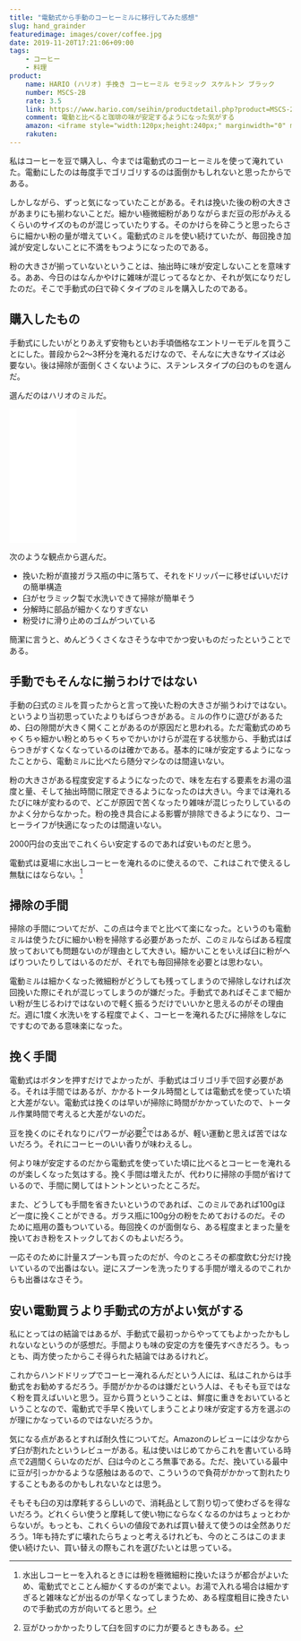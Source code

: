 ```yaml
---
title: "電動式から手動のコーヒーミルに移行してみた感想"
slug: hand_grainder
featuredimage: images/cover/coffee.jpg
date: 2019-11-20T17:21:06+09:00
tags:
    - コーヒー
    - 料理
product:
    name: HARIO (ハリオ) 手挽き コーヒーミル セラミック スケルトン ブラック
    number: MSCS-2B
    rate: 3.5
    link: https://www.hario.com/seihin/productdetail.php?product=MSCS-2B
    comment: 電動と比べると珈琲の味が安定するようになった気がする
    amazon: <iframe style="width:120px;height:240px;" marginwidth="0" marginheight="0" scrolling="no" frameborder="0" src="//rcm-fe.amazon-adsystem.com/e/cm?lt1=_blank&bc1=000000&IS2=1&bg1=FFFFFF&fc1=000000&lc1=0000FF&t=illusionspace-22&language=ja_JP&o=9&p=8&l=as4&m=amazon&f=ifr&ref=as_ss_li_til&asins=B01B2O5VOM&linkId=ead1e19fc61c34f32b6766c985fe0acc"></iframe>
    rakuten: 
---
```


私はコーヒーを豆で購入し、今までは電動式のコーヒーミルを使って淹れていた。電動にしたのは毎度手でゴリゴリするのは面倒かもしれないと思ったからである。

しかしながら、ずっと気になっていたことがある。それは挽いた後の粉の大きさがあまりにも揃わないことだ。細かい極微細粉がありながらまだ豆の形がみえるくらいのサイズのものが混じっていたりする。そのかけらを砕こうと思ったらさらに細かい粉の量が増えていく。電動式のミルを使い続けていたが、毎回挽き加減が安定しないことに不満をもつようになったのである。

粉の大きさが揃っていないということは、抽出時に味が安定しないことを意味する。ああ、今日のはなんかやけに雑味が混じってるなとか、それが気になりだしたのだ。そこで手動式の臼で砕くタイプのミルを購入したのである。

<!--more-->

## 購入したもの

手動式にしたいがとりあえず安物もといお手頃価格なエントリーモデルを買うことにした。普段から2〜3杯分を淹れるだけなので、そんなに大きなサイズは必要ない。後は掃除が面倒くさくないように、ステンレスタイプの臼のものを選んだ。

選んだのはハリオのミルだ。

<iframe style="width:120px;height:240px;" marginwidth="0" marginheight="0" scrolling="no" frameborder="0" src="//rcm-fe.amazon-adsystem.com/e/cm?lt1=_blank&bc1=000000&IS2=1&bg1=FFFFFF&fc1=000000&lc1=0000FF&t=illusionspace-22&language=ja_JP&o=9&p=8&l=as4&m=amazon&f=ifr&ref=as_ss_li_til&asins=B01B2O5VOM&linkId=ead1e19fc61c34f32b6766c985fe0acc"></iframe>

次のような観点から選んだ。

- 挽いた粉が直接ガラス瓶の中に落ちて、それをドリッパーに移せばいいだけの簡単構造
- 臼がセラミック製で水洗いできて掃除が簡単そう
- 分解時に部品が細かくなりすぎない
- 粉受けに滑り止めのゴムがついている

簡潔に言うと、めんどうくさくなさそうな中でかつ安いものだったということである。

## 手動でもそんなに揃うわけではない

手動の臼式のミルを買ったからと言って挽いた粉の大きさが揃うわけではない。というより当初思っていたよりもばらつきがある。ミルの作りに遊びがあるため、臼の隙間が大きく開くことがあるのが原因だと思われる。ただ電動式のめちゃくちゃ細かい粉とめちゃくちゃでかいかけらが混在する状態から、手動式はばらつきがすくなくなっているのは確かである。基本的に味が安定するようになったことから、電動ミルに比べたら随分マシなのは間違いない。

粉の大きさがある程度安定するようになったので、味を左右する要素をお湯の温度と量、そして抽出時間に限定できるようになったのは大きい。今までは淹れるたびに味が変わるので、どこが原因で苦くなったり雑味が混じったりしているのかよく分からなかった。粉の挽き具合による影響が排除できるようになり、コーヒーライフが快適になったのは間違いない。

2000円台の支出でこれくらい安定するのであれば安いものだと思う。

電動式は夏場に水出しコーヒーを淹れるのに使えるので、これはこれで使えるし無駄にはならない。[^1]

## 掃除の手間

掃除の手間についてだが、この点は今までと比べて楽になった。というのも電動ミルは使うたびに細かい粉を掃除する必要があったが、このミルならばある程度放っておいても問題ないのが理由として大きい。細かいことをいえば臼に粉がへばりついたりしてはいるのだが、それでも毎回掃除を必要とは思わない。

電動ミルは細かくなった微細粉がどうしても残ってしまうので掃除しなければ次回挽いた際にそれが混じってしまうのが嫌だった。手動式であればそこまで細かい粉が生じるわけではないので軽く振るうだけでいいかと思えるのがその理由だ。週に1度く水洗いをする程度でよく、コーヒーを淹れるたびに掃除をしなにですむのである意味楽になった。

## 挽く手間

電動式はボタンを押すだけでよかったが、手動式はゴリゴリ手で回す必要がある。それは手間ではあるが、かかるトータル時間としては電動式を使っていた頃と大差がない。電動式は挽くのは早いが掃除に時間がかかっていたので、トータル作業時間で考えると大差がないのだ。

豆を挽くのにそれなりにパワーが必要[^2]ではあるが、軽い運動と思えば苦ではないだろう。それにコーヒーのいい香りが味わえるし。

何より味が安定するのだから電動式を使っていた頃に比べるとコーヒーを淹れるのが楽しくなった気はする。挽く手間は増えたが、代わりに掃除の手間が省けているので、手間に関してはトントンといったところだ。

また、どうしても手間を省きたいというのであれば、このミルであれば100gほど一度に挽くことができる。ガラス瓶に100g分の粉をためておけるのだ。そのために瓶用の蓋もついている。毎回挽くのが面倒なら、ある程度まとまった量を挽いておき粉をストックしておくのもよいだろう。

一応そのために計量スプーンも買ったのだが、今のところその都度飲む分だけ挽いているので出番はない。逆にスプーンを洗ったりする手間が増えるのでこれからも出番はなさそう。

## 安い電動買うより手動式の方がよい気がする

私にとってはの結論ではあるが、手動式で最初っからやっててもよかったかもしれないなというのが感想だ。手間よりも味の安定の方を優先すべきだろう。もっとも、両方使ったからこそ得られた結論ではあるけれど。

これからハンドドリップでコーヒー淹れるんだという人には、私はこれからは手動式をお勧めするだろう。手間がかかるのは嫌だという人は、そもそも豆ではなく粉を買えばいいと思う。豆から買うということは、鮮度に重きをおいているということなので、電動式で手早く挽いてしまうことより味が安定する方を選ぶのが理にかなっているのではないだろうか。

気になる点があるとすれば耐久性についてだ。Amazonのレビューには少なからず臼が割れたというレビューがある。私は使いはじめてからこれを書いている時点で2週間くらいなのだが、臼は今のところ無事である。ただ、挽いている最中に豆が引っかかるような感触はあるので、こういうので負荷がかかって割れたりすることもあるのかもしれないなとは思う。

そもそも臼の刃は摩耗するらしいので、消耗品として割り切って使わざるを得ないだろう。どれくらい使うと摩耗して使い物にならなくなるのかはちょっとわからないが。もっとも、これくらいの値段であれば買い替えて使うのは全然ありだろう。1年も持たずに壊れたらちょっと考えるけれども、今のところはこのまま使い続けたい、買い替えの際もこれを選びたいとは思っている。

[^1]: 水出しコーヒーを入れるときには粉を極微細粉に挽いたほうが都合がよいため、電動式でとことん細かくするのが楽でよい。お湯で入れる場合は細かすぎると雑味などが出るのが早くなってしまうため、ある程度粗目に挽きたいので手動式の方が向いてると思う。
[^2]: 豆がひっかかったりして臼を回すのに力が要るときもある。